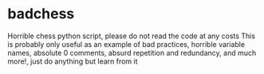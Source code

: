 # badchess
Horrible chess python script, please do not read the code at any costs
This is probably only useful as an example of bad practices, horrible variable names, absolute 0 comments, absurd repetition and redundancy,
and much more!, just do anything but learn from it
